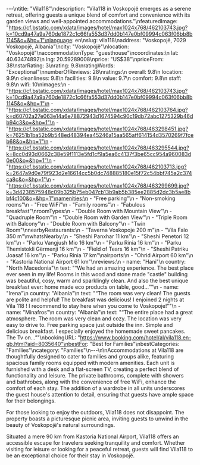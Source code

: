 ---\ntitle: "Vila118"\ndescription: "Vila118 in Voskopojë emerges as a serene retreat, offering guests a unique blend of comfort and convenience with its garden views and well-appointed accommodations."\nfeaturedImage: "https://cf.bstatic.com/xdata/images/hotel/max1024x768/462103743.jpg?k=10cd9a47a9a760de1872c1c66fa553d37dd0b147e0bf09994c063f06bb8b1145&o=&hp=1"\nlanguage: en\nslug: vila118\naddress: "Voskopojë, 7029 Voskopojë, Albania"\ncity: "Voskopojë"\nlocation: "Voskopojë"\naccommodationType: "guesthouse"\ncoordinates:\n  lat: 40.63474892\n  lng: 20.59289008\nprice: "US$38"\npriceFrom: 38\nstarRating: 3\nrating: 9.8\nratingWords: "Exceptional"\nnumberOfReviews: 28\nratings:\n  overall: 9.8\n  location: 9.9\n  cleanliness: 9.8\n  facilities: 9.8\n  value: 9.7\n  comfort: 9.8\n  staff: 9.8\n  wifi: 10\nimages:\n  - "https://cf.bstatic.com/xdata/images/hotel/max1024x768/462103743.jpg?k=10cd9a47a9a760de1872c1c66fa553d37dd0b147e0bf09994c063f06bb8b1145&o=&hp=1"\n  - "https://cf.bstatic.com/xdata/images/hotel/max1024x768/462103764.jpg?k=d60702a27e063e14a6e78872943d1674594c90c19db72abc1275329b46db94c3&o=&hp=1"\n  - "https://cf.bstatic.com/xdata/images/hotel/max1024x768/463298451.jpg?k=76251b1ba52b9b548ed48394ea45246a15aa565aff614154d3570269f7fceb68&o=&hp=1"\n  - "https://cf.bstatic.com/xdata/images/hotel/max1024x768/463295544.jpg?k=8cc0d93d0662c38e59f1113e5fd1cf9a5ea6c4137f3be65cc954a960083d0e00&o=&hp=1"\n  - "https://cf.bstatic.com/xdata/images/hotel/max1024x768/462103713.jpg?k=2647a9d0e79f923d2e16614cc5b0dc748885180e15f72c54bbf745a2c374ca8c&o=&hp=1"\n  - "https://cf.bstatic.com/xdata/images/hotel/max1024x768/463299699.jpg?k=3d4238575948c09b325b75eb047cb13b9ab5b385ee2885d2dc3b5ae8bbf4c100&o=&hp=1"\namenities:\n  - "Free parking"\n  - "Non-smoking rooms"\n  - "Free WiFi"\n  - "Family rooms"\n  - "Fabulous breakfast"\nroomTypes:\n  - "Double Room with Mountain View"\n  - "Quadruple Room"\n  - "Double Room with Garden View"\n  - "Triple Room with Balcony"\n  - "Double Room with Balcony"\n  - "Twin Room"\nnearbyRestaurants:\n  - "Taverna Voskopoje 200 m"\n  - "Vila Falo 350 m"\nwhatsNearby:\n  - "Sheshi Panxhar 11 km"\n  - "Sheshi Penetori 12 km"\n  - "Parku Vangjush Mio 16 km"\n  - "Parku Rinia 16 km"\n  - "Parku Themistokli Gërmenji 16 km"\n  - "Field of Tears 16 km"\n  - "Sheshi Patriku Joasaf 16 km"\n  - "Parku Rinia 17 km"\nairports:\n  - "Ohrid Airport 60 km"\n  - "Kastoria National Airport 61 km"\nreviews:\n  - name: "Hani"\n    country: "North Macedonia"\n    text: "“We had an amazing experience. The best place ever seen in my life! Rooms in this wood and stone made \"castle\" building was beautiful, cosy, warm and sparklingly clean. And also the best unique breakfast ever: home made eco products on table, good...”"\n  - name: "Irena"\n    country: "Albania"\n    text: "“The room was very clean! The guests are polite and helpful! The breakfast was delicious! I enjoined 2 nights at Vila 118 ! I recommend to stay here when you come to Voskopoje!”"\n  - name: "Minafros"\n    country: "Albania"\n    text: "“The entire place had a great atmosphere. The room was very clean and cozy. The location was very easy to drive to. Free parking space just outside the inn. Simple and delicious breakfast. I especially enjoyed the homemade sweet pancakes. The Tv on...”"\nbookingURL: "https://www.booking.com/hotel/al/vila118.en-gb.html?aid=8035640"\nbestFor: "Best for Families"\nbestCategories: "Families"\ncategory: "Families"\n---\n\nAccommodations at Vila118 are thoughtfully designed to cater to families and groups alike, featuring spacious family rooms equipped with modern amenities. Each unit is furnished with a desk and a flat-screen TV, creating a perfect blend of functionality and leisure. The private bathrooms, complete with showers and bathrobes, along with the convenience of free WiFi, enhance the comfort of each stay. The addition of a wardrobe in all units underscores the guest house's attention to detail, ensuring that guests have ample space for their belongings.

For those looking to enjoy the outdoors, Vila118 does not disappoint. The property boasts a picturesque picnic area, inviting guests to unwind in the beauty of Voskopojë's natural surroundings. 

Situated a mere 90 km from Kastoria National Airport, Vila118 offers an accessible escape for travelers seeking tranquility and comfort. Whether visiting for leisure or looking for a peaceful retreat, guests will find Vila118 to be an exceptional choice for their stay in Voskopojë.